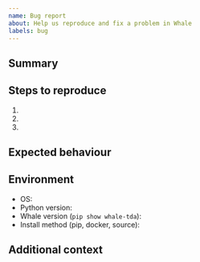 ```yaml
---
name: Bug report
about: Help us reproduce and fix a problem in Whale
labels: bug
---
```


## Summary

<!-- Describe the unexpected behaviour. -->

## Steps to reproduce

1. 
2. 
3. 

## Expected behaviour

<!-- What should have happened? -->

## Environment

- OS:
- Python version:
- Whale version (`pip show whale-tda`):
- Install method (pip, docker, source):

## Additional context

<!-- Attach logs, stack traces, or CSV snippets if relevant. -->
